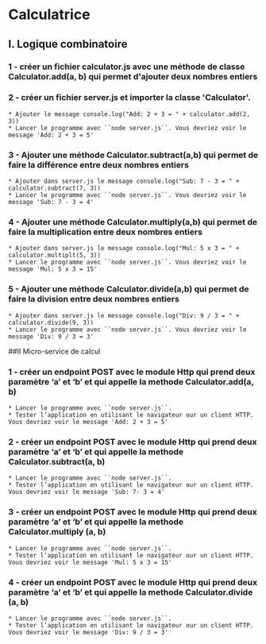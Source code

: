  # Calculatrice

## I. Logique combinatoire
### 1 - créer un fichier calculator.js avec une méthode de classe Calculator.add(a, b) qui permet d'ajouter deux nombres entiers 
### 2 - créer un fichier server.js et importer la classe 'Calculator'.
    * Ajouter le message console.log("Add: 2 + 3 = " + calculator.add(2, 3))
    * Lancer le programme avec ``node server.js``. Vous devriez voir le message 'Add: 2 + 3 = 5'
### 3 - Ajouter une méthode Calculator.subtract(a,b) qui permet de faire la différence entre deux nombres entiers
    * Ajouter dans server.js le message console.log("Sub: 7 - 3 = " + calculator.subtract(7, 3)) 
    * Lancer le programme avec ``node server.js``. Vous devriez voir le message 'Sub: 7 - 3 = 4'
### 4 - Ajouter une méthode Calculator.multiply(a,b) qui permet de faire la multiplication entre deux nombres entiers
    * Ajouter dans server.js le message console.log("Mul: 5 x 3 = " + calculator.multiplt(5, 3))
    * Lancer le programme avec ``node server.js``. Vous devriez voir le message 'Mul: 5 x 3 = 15'
### 5 - Ajouter une méthode Calculator.divide(a,b) qui permet de faire la division entre deux nombres entiers
    * Ajouter dans server.js le message console.log("Div: 9 / 3 = " + calculator.divide(9, 3))
    * Lancer le programme avec ``node server.js``. Vous devriez voir le message 'Div: 9 / 3 = 3'

##II Micro-service de calcul

### 1 - créer un endpoint POST avec le module Http qui prend deux paramètre ‘a’ et ‘b’ et qui appelle la methode Calculator.add(a, b)
    * Lancer le programme avec ``node server.js``. 
    * Tester l’application en utilisant le navigateur our un client HTTP. Vous devriez voir le message 'Add: 2 + 3 = 5'
### 2 - créer un endpoint POST avec le module Http qui prend deux paramètre ‘a’ et ‘b’ et qui appelle la methode Calculator.subtract(a, b)
    * Lancer le programme avec ``node server.js``.
    * Tester l’application en utilisant le navigateur our un client HTTP. Vous devriez voir le message 'Sub: 7- 3 = 4'
### 3 - créer un endpoint POST avec le module Http qui prend deux paramètre ‘a’ et ‘b’ et qui appelle la methode Calculator.multiply (a, b)
    * Lancer le programme avec ``node server.js``.
    * Tester l’application en utilisant le navigateur our un client HTTP. Vous devriez voir le message 'Mul: 5 x 3 = 15'
### 4 - créer un endpoint POST avec le module Http qui prend deux paramètre ‘a’ et ‘b’ et qui appelle la methode Calculator.divide (a, b)
    * Lancer le programme avec ``node server.js``.
    * Tester l’application en utilisant le navigateur our un client HTTP. Vous devriez voir le message 'Div: 9 / 3 = 3'